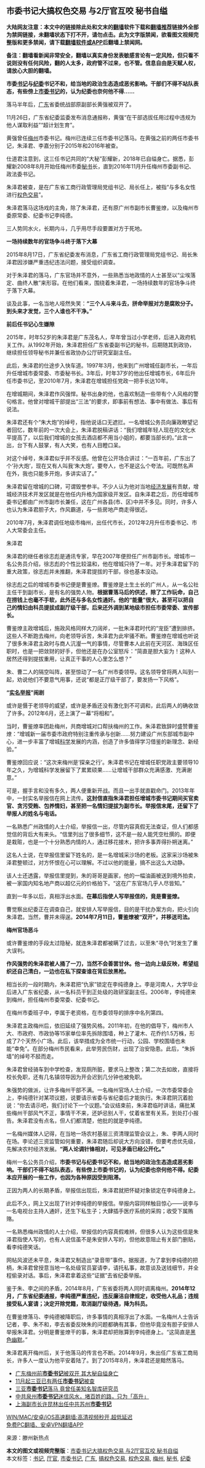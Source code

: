  <h2>市委书记大搞权色交易 与2厅官互咬 秘书自缢</h2> <p class="notice"><b>大陆网友注意：本文中的链接除此处和文末的<a href="https://github.com/bannedbook/fanqiang" >翻墙</a>软件下载和<a href="https://github.com/killgcd/justmysocks/blob/master/README.md">翻墙推荐</a>链接外全部为禁网链接，未翻墙状态下打不开，请勿点击。此为文字版禁闻，欲看图文视频完整版和更多禁闻，请下载<a href="https://github.com/bannedbook/fanqiang">翻墙软件或APP</a>后翻墙上禁闻网。</p><p>备注：翻墙看新闻非常安全，翻墙以真实身份发表敏感言论有一定风险，但只看不说则没有任何风险，翻的人太多，政府管不过来，也不管。信息自由是天赋人权，请放心大胆的翻墙。</b></p>  <div class="entry"> <p id="conimg"><strong>市委<a href="https://www.bannedbook.org/bnews/tag/%e4%b9%a6%e8%ae%b0/" class="st_tag internal_tag" rel="tag" title="标签 书记 下的日志">书记</a>与<a href="https://www.bannedbook.org/bnews/tag/%e7%ba%aa%e5%a7%94/" class="st_tag internal_tag" rel="tag" title="标签 纪委 下的日志">纪委</a>书记不和，给当地的政治生态造成恶劣影响。干部们不得不站队表态，有些傍上<a href="https://www.bannedbook.org/bnews/tag/%e5%b8%82%e5%a7%94%e4%b9%a6%e8%ae%b0/" class="st_tag internal_tag" rel="tag" title="标签 市委书记 下的日志">市委书记</a>的，认为纪委也奈何他不得……</strong></p> <p>落马半年后，<a href="https://www.bannedbook.org/bnews/tag/%e5%b9%bf%e4%b8%9c/" class="st_tag internal_tag" rel="tag" title="标签 广东 下的日志">广东</a>省委统战部原副部长黄强被双开了。</p> <p>11月26日，广东省纪委监委发布消息通报称，黄强“在干部选拔任用过程中违规为他人谋取利益”“超计划生育”。</p> <p>黄强曾任<a href="https://www.bannedbook.org/bnews/tag/%E6%A2%85%E5%B7%9E/" class="st_tag internal_tag" rel="tag" title="标签 梅州 下的日志">梅州</a>市委书记。梅州已连续三任市委书记落马。在黄强之前的两任市委书记，朱泽君、李嘉分别于2015年和2016年被查。</p> <p>仕道君注意到，这三任书记共同的“大秘”彭耀新，2018年已自缢身亡。据悉，彭耀新2008年8月开始任梅州市委<a href="https://www.bannedbook.org/bnews/tag/%E7%A7%98%E4%B9%A6/" class="st_tag internal_tag" rel="tag" title="标签 秘书 下的日志">秘书</a>长，直到2016年11月升任梅州市委副书记、政法委书记。</p> <p>朱泽君被查，是在广东省工商行政管理局党组书记、局长任上，被指“与多名女性进行<a href="https://www.bannedbook.org/bnews/tag/%e6%9d%83%e8%89%b2%e4%ba%a4%e6%98%93/" class="st_tag internal_tag" rel="tag" title="标签 权色交易 下的日志">权色交易</a>”。</p> <p>朱泽君落马这场戏的主角，除了朱泽君，还有原广州市副市长曹鉴燎，以及梅州市委原常委、纪委书记李纯德。</p> <p>三人势同水火，长期内斗，几乎用尽手段要置对方于死地。</p> <p><strong>一场持续数年的官场争斗终于落下大幕</strong></p> <p>2015年8月17日，广东省纪委发布消息，广东省工商行政管理局党组书记、局长朱泽君因涉嫌严重违纪违法问题，接受组织调查。</p> <p>对于朱泽君的落马，广东官场并不意外，一些熟悉当地政情的人士甚至以“尘埃落定、曲终人散”来形容。在他们看来，围绕着朱泽君，一场持续数年的官场争斗终于落下大幕。</p> <p>谈及此事，一名当地人哑然失笑：<strong>“三个人斗来斗去，拼命举报对方是腐败分子。到头来才发觉，三个人谁也不干净。”</strong></p> <p><strong>前后任书记心生嫌隙</strong></p>  <p>2015年，时年52岁的朱泽君是广东茂名人，早年曾当过小学老师，后进入政府机关工作。从1992年开始，朱泽君担任广东省委副书记的秘书，后期随其到政协，继续担任领导秘书并兼任省政协办公厅研究室副主任。</p> <p>此后，朱泽君的仕途步入快车道。1997年3月，他来到广州增城任副市长，一年后升任增城市委常委、市委秘书长。3年后，时年37岁的他出任增城市长，6年后升任市委书记，至2010年7月，朱泽君在增城担任党政一把手长达10年。</p> <p>在增城期间，朱泽君作风强悍。秘书出身的他，也喜欢制造一些带有个人风格的警句格言。他曾对增城干部提出“三法”的要求，即事前有想法、事中有做法、事后有说法。</p> <p>朱泽君还有个“朱大炮”的绰号，指他说话口无遮拦。一名增城公务员向廉政瞭望记者回忆，数年前的一次大会上，朱泽君脱稿讲话：“我们增城年轻人现在的文化水平提高了，以后我们增城的女孩去酒店都不用当小姐的，都要当部长的。”此言一出，台下有人鼓掌，有人大笑，也有人目瞪口呆。</p> <p>对这个绰号，朱泽君似乎并不反感。他曾在公开场合讲过：“一百年前，广东出了个‘孙大炮’，现在又有人叫我‘朱大炮’。要夸人，也不是这么个夸法。可既然名声在外，我也只能多开炮，多讲实话了。”</p> <p>朱泽君留在增城的口碑，可谓毁誉参半。不少人认为他对当地<span class='wp_keywordlink'><a href="https://www.bannedbook.org/forum2/topic869.html" title="宪政、法治和经济发展——走向市场经济的制度保障" target="_blank">经济发展</a></span>有贡献，增城经济技术开发区就是在他任内升格为国家级开发区。自朱泽君之后，历任增城市委书记都由广州市副市长兼任，这在广州各县(市、区)中并不多见。同时，许多人也认为朱泽君胆子大，作风霸道，与一些房地产商走得很近。</p> <p>2010年7月，朱泽君调任地级市梅州，出任代市长，2012年2月升任市委书记、市人大常委会主任。</p> <p>朱泽君</p> <p>朱泽君的继任者徐志彪是通讯专家，早在2007年便担任广州市副市长。增城市一名公务员介绍，徐志彪的个性比较温和，他在增城只待了一年。对于朱泽君留下的重大政策，徐志彪并未推翻，朱泽君提拔的干部，徐也基本没动。</p> <p>徐志彪之后的增城市委书记便是曹鉴燎。曹鉴燎是土生土长的广州人，从一名公社主任干到副市长，是有名的强势人物。<strong>根据曹落马后的供述，除了工作玩命，自己在捞钱上也毫不手软，此外还与多名女性通奸。他的“能量”很大，甚至可以把自己的情妇由科员提拔成副厅级干部，后来还外调到某地级市担任市委常委、宣传部长。</strong></p> <p>曹鉴燎主政增城后，施政风格同样大刀阔斧，一批朱泽君时代的“宠臣”遭到排挤。这些人不断跑去梅州，向老领导诉苦，朱泽君为此牢骚不断。曹鉴燎在增城也听说了很多朱泽君主政时与商人沆瀣一气的事情，尽管曹本人此前在天河区、海珠区任职时，也是一把敛财的好手，但他还是在办公室怒斥：“简直是胆大妄为！这种人居然还得到提拔重用，让真正干事的人心里怎么想？”</p> <p>朱、曹二人的隔空叫阵，甚至惊动了一名广州市委领导。这名领导曾将两人叫到一起，劝说他们不要意气用事，还说“都是正厅级干部了，要发扬一下风格”。</p> <p><strong>“<span class='wp_keywordlink'><a href="https://www.bannedbook.org/forum30/" title="我要举报贪官 网络举报贪污" target="_blank">实名举报</a></span>”闹剧</strong></p>  <p>或许是慑于老领导的威望，或许是矛盾还没有激化到不可调和，此后两人的确收敛了许多。2012年6月，还上演了一幕“将相和”。</p> <p>当时，曹鉴燎率团赴梅州，共商增城对口帮扶梅州的工作。朱泽君致辞时盛赞曹鉴燎：“增城新一届市委市政府特别注重传承与创新……努力建设广州东部城市副中心，进一步丰富了增城<span class='wp_keywordlink'><a href="https://www.bannedbook.org/forum11/topic309.html" title="禁片：“科学”的棍子" target="_blank">科学</a></span>发展的内涵，创造了许多值得学习借鉴的新理念、新经验。”</p> <p>曹鉴燎回应说：“这次来梅州是‘探亲之行’。朱泽君书记在增城任职党政主要领导10年之久，为增城科学发展留下了累累硕果……让增城干部群众充满感激、充满谢意。”</p> <p>可是，握手言和没有多久，两人便重新开战。而且一出手就直戳命门。2013年年中，一封实名举报信在网上流传。<strong>这封信直指朱泽君担任增城市委书记期间买官卖官、贪污受贿、包养情妇，甚至把一名情妇提拔为副市长。举报信末尾，还留下了举报人的姓名与电话。</strong></p> <p>一名熟悉广州政情的人士介绍，举报信一出，尽管内容真假无法查证，但人们都感觉信的背后大有来头。“信里列出了很多细节，这不是一般人能凭空杜撰的。即便是栽赃，也是一个十分熟悉内情的人，通过移花接木，把许多事弄得扑朔迷离。”</p> <p>这名人士说，在举报信里留下姓名的，是一名增城采沙场的老板。这家采沙场被朱泽君整顿过，对方怀恨在心可以理解。不过以他的能量，搞不出这么大动静。</p> <p>该人士还透露，举报信里提到，朱的哥哥是画家，他的一幅油画被送到境外拍卖，被一家国内知名地产商以超亿元的价格拍下。“这在广东官场几乎人尽皆知。”</p> <p>直到一年多以后，真相浮出水面。<strong>在幕后指使人写举报信的，竟是曹</strong><strong>鉴燎。</strong></p> <p>曹觉察出纪委正在调查自己，就安排人写举报信，目的是干扰办案方向，把火引向朱泽君。当然，曹并未得逞。<strong>2014年7月11日，曹鉴燎被“双开”，并移送司法。</strong></p> <p><strong>梅州官场恶斗</strong></p> <p>或许曹鉴燎的手段太过隐秘，就连朱泽君都被瞒了过去，以至朱“寻仇”时发生了重大误判。</p> <p><strong>作风强势的朱泽君被人捅了一刀，当然不会善罢甘休。他一边向上级反映，希望组织还自己清白，一边也在私下探查谁在背后放黑枪。</strong></p> <p>相当长的一段时期内，朱泽君把“仇家”锁定在李纯德身上。李是河南人，大学毕业后进入广东省纪委，从一名科员干到正处级的政研室副主任。2006年，李纯德来到梅州，担任梅州市委常委、纪委书记。</p>  <p>在梅州市委班子中，李属于老资格，在市委领导的排序中名列第四。</p> <p>朱泽君主政梅州后，依旧延续了强势风格。2011年初，在他的倡导下，梅州市人大、市政府、市政协等15家单位率先拆除围墙，种上了灌木、花乔约1.5万株，形成了7个天然小广场。此后，该举措成为全市统一行动，公园、学校围墙也未能“幸免”。在部分梅州市民看来，此举劳民伤财，出现了治安隐患。此后，“朱拆墙”的绰号不胫而走。</p> <p>朱泽君曾经骑车到中学检查，发现厕所脏，要求马上整改；第二次去如故，直接将校长免职，还有几名镇领导因为开会迟到几分钟也被免职。</p> <p>朱强势的做派，让许多梅州干部不满。一名梅州官场人士介绍，一次市委常委会上，李纯德针对某项议题，说要请示省委与省纪委后才能执行。朱泽君阴沉着脸说：“你去请示吧，我们讨论下一个议题。”会议结束前，朱泽君临时讲话，痛批某些梅州干部风气不正，事情干不来，还妒忌别人干，仗着省里有关系，到处打小报告。朱泽君没有点名，但人们都清楚，他批的就是李纯德。</p> <p>一名梅州媒体人记得，在当地一场农村基层三资清理监管会议上，朱、李两人同时在场。李论述三资监管如何重要，朱泽君随后却说大方向没错，但要考虑优先级，先解决农村经济发展。<strong>“两人论调针锋相对，可见矛盾已经公开化。”</strong></p> <p>梅州一名公务员介绍，<strong>市委书记与纪委书记不和，给当地的政治生态造成恶劣影响。干部们不得不站队表态，有些傍上市委书记的，认为纪委也奈何他不得。纪委本应开展的一些工作，也因为各种原因受到阻滞。</strong></p> <p>正因为两人的长期矛盾，举报信出现后，朱泽君就把怀疑对象锁定在李纯德身上。</p> <p>此后不久，网上又出现了针对李纯德的举报信。举报内容同样触目惊心——说李与一名电视台主持人通奸，还生下私生子；大肆插手医疗系统的采购；收受下属贿赂。</p> <p>一名熟悉梅州政情的人士介绍，举报信的内容真假难辨，但很多人认为这些信是朱泽君指使人写的，也有人说信虽不是朱安排人写的，但他故意阻止有关部门删贴，看李纯德笑话。</p> <p>网帖风波还未平息，朱泽君又制造出“录音带”事件。据报道，为了拿到李纯德的把柄，朱泽君曾授意当地一名处级官员宴请李，请托私事，故意谈及送钱细节，并全程偷录对话。事后，朱泽君拿着这些“证据”去省纪委举报。</p> <p>鉴于朱、李之间的矛盾，2014年8月，广东省委将两人同时调离梅州。<strong>2014年12月，广东省纪委通报，李纯德严重违纪，违反廉洁自律规定，收受他人礼品；违规接受私人宴请；决定开除党籍，取消副厅级待遇，降为科员。</strong></p> <p>在曹鉴燎落马、李纯德被降职后，许多事情的真相浮出了水面。一名梅州人士告诉记者，李、朱不和，李去省委反映朱的问题都确有其事，但他毕竟没有胆子安排人举报朱泽君。分明是曹鉴燎干的事，朱泽君却把账算到李纯德身上。“这简直是<span class='wp_keywordlink'><a href="https://www.bannedbook.org/forum2/topic933.html" title="《红色幽默与黑色幽默——人民中国史》" target="_blank">黑色幽默</a></span>。”</p> <p>朱泽君离开梅州后，关于他落马的传言也不断。2014年9月，朱出任广东省工商局长，许多人一度认为他平安着陆了。到了2015年8月，朱泽君还是黯然落马。</p>  <ul class='op-related-articles' title='相关阅读'> <li><a href='https://www.bannedbook.org/bnews/comments/20201127/1437954.html' target='_blank'>广东梅州前<b>市委书记</b>被双开 其大秘自缢身亡</a></li> <li><a href='https://www.bannedbook.org/bnews/baitai/20201102/1424385.html' target='_blank'>11月起三亚已有两任<b>市委书记</b>被查</a></li> <li><a href='https://www.bannedbook.org/bnews/cbnews/20201102/1424200.html' target='_blank'>三亚<b>市委书记</b>落马 竟曾任美知名智库研究员</a></li> <li><a href='https://www.bannedbook.org/bnews/baitai/20201102/1424193.html' target='_blank'>中共泉州<b>市委书记</b>迷信风水，堵百姓的路，只为「高升」</a></li> <li><a href='https://www.bannedbook.org/bnews/baitai/20200929/1405259.html' target='_blank'>上海副市长许昆林出任中共苏州<b>市委书记</b></a></li> </ul> <p class="texttj"> <a href="https://github.com/bannedbook/fanqiang/wiki/V2ray%E6%9C%BA%E5%9C%BA" target="_blank">WIN/MAC/安卓/iOS高速翻墙:高清视频秒开,超低延迟</a><br/> <a href="https://github.com/bannedbook/fanqiang/wiki/%E7%A6%81%E9%97%BB%E7%BD%91%E5%AE%89%E5%8D%93%E7%BF%BB%E5%A2%99%E6%96%B0%E9%97%BBAPP" target="_blank">免费PC翻墙、安卓VPN翻墙APP</a></p><p> 来源：滕州新热点 </p><a name='sharetosocial'></a>       <div><b>本文的图文或视频完整版</b>：<a href='https://www.bannedbook.org/bnews/cnnews/20201130/1439725.html'>市委书记大搞权色交易 与2厅官互咬 秘书自缢</a></div>  </div><!--END ENTRY--> <div class="postfooter"> <div>本文标签：<a href="https://www.bannedbook.org/bnews/tag/%e4%b9%a6%e8%ae%b0/" rel="tag">书记</a>, <a href="https://www.bannedbook.org/bnews/tag/%E5%8E%85%E5%AE%98/" rel="tag">厅官</a>, <a href="https://www.bannedbook.org/bnews/tag/%e5%b8%82%e5%a7%94%e4%b9%a6%e8%ae%b0/" rel="tag">市委书记</a>, <a href="https://www.bannedbook.org/bnews/tag/%e5%b9%bf%e4%b8%9c/" rel="tag">广东</a>, <a href="https://www.bannedbook.org/bnews/tag/%E6%90%9E%E6%9D%83%E8%89%B2%E4%BA%A4%E6%98%93/" rel="tag">搞权色交易</a>, <a href="https://www.bannedbook.org/bnews/tag/%e6%9d%83%e8%89%b2%e4%ba%a4%e6%98%93/" rel="tag">权色交易</a>, <a href="https://www.bannedbook.org/bnews/tag/%E6%A2%85%E5%B7%9E/" rel="tag">梅州</a>, <a href="https://www.bannedbook.org/bnews/tag/%E7%A7%98%E4%B9%A6/" rel="tag">秘书</a>, <a href="https://www.bannedbook.org/bnews/tag/%e7%ba%aa%e5%a7%94/" rel="tag">纪委</a></div>  </div><!--END POSTFOOTER--> 